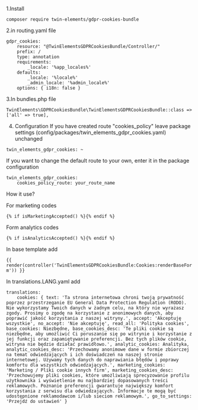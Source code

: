 1.Install

```composer require twin-elements/gdpr-cookies-bundle```

2.in routing.yaml file
```
gdpr_cookies:
    resource: "@TwinElementsGDPRCookiesBundle/Controller/"
    prefix: /
    type: annotation
    requirements:
        _locale: '%app_locales%'
    defaults:
        _locale: '%locale%'
        _admin_locale: '%admin_locale%'
    options: { i18n: false }
```

3.In bundles.php file
```
TwinElements\GDPRCookiesBundle\TwinElementsGDPRCookiesBundle::class => ['all' => true],
```

4. Configuration
If you have created route "cookies_policy" leave package settings (config/packages/twin_elements_gdpr_cookies.yaml) unchanged
```
twin_elements_gdpr_cookies: ~
```
If you want to change the default route to your own, enter it in the package configuration
```
twin_elements_gdpr_cookies:
    cookies_policy_route: your_route_name
```

How it use?

For marketing codes

```{% if isMarketingAccepted() %}{% endif %}```

Form analytics codes

```{% if isAnalyticsAccepted() %}{% endif %}```

In base template add

```{{ render(controller('TwinElementsGDPRCookiesBundle:Cookies:renderBaseForm')) }}```

In translations.LANG.yaml add
```
translations:    
    cookies: { text: 'Ta strona internetowa chroni twoją prywatność poprzez przestrzeganie EU General Data Protection Regulation (RODO). Nie wykorzystamy Twoich danych w żadnym celu, na który nie wyrażasz zgody. Prosimy o zgodę na korzystanie z anonimowych danych, aby poprawić jakość korzystania z naszej witryny.', accept: 'Akceptuję wszystkie', no_accept: 'Nie akceptuję', read_all: 'Polityka cookies', base_cookies: Niezbędne, base_cookies_desc: 'Te pliki cookie są niezbędne, aby umożliwić Ci poruszanie się po witrynie i korzystanie z jej funkcji oraz zapamiętywanie preferencji. Bez tych plików cookie, witryna nie będzie działać prawidłowo.', analytic_cookies: Analityka, analytic_cookies_desc: 'Przechowamy anonimowe dane w formie zbiorczej na temat odwiedzających i ich doświadczeń na naszej stronie internetowej. Używamy tych danych do naprawiania błędów i poprawy komfortu dla wszystkich odwiedzających.', marketing_cookies: 'Marketing / Pliki cookie innych firm', marketing_cookies_desc: 'Przechowujemy pliki cookies, które umożliwiają sprecyzowanie profilu użytkownika i wyświetlenie mu najbardziej dopasowanych treści reklamowych. Poznanie preferencji gwarantuje największy komfort korzystania z serwisu dla odwiedzających. Informacje te mogą być udostępnione reklamodawcom i/lub sieciom reklamowym.', go_to_settings: 'Przejdź do ustawień' }
```
